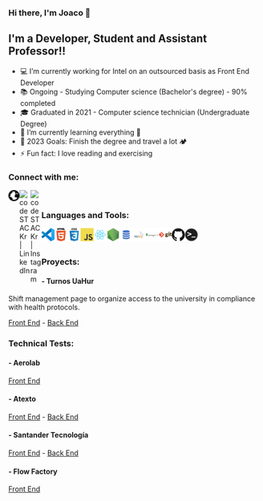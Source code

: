 
### Hi there, I'm Joaco 👋

## I'm a Developer, Student and Assistant Professor!!

- 💻 I’m currently working for Intel on an outsourced basis as Front End Developer
- 📚 Ongoing - Studying Computer science (Bachelor's degree) - 90% completed
- 🎓 Graduated in 2021 - Computer science technician (Undergraduate Degree)
- 🌱 I’m currently learning everything 🤣
- 🥅 2023 Goals: Finish the degree and travel a lot :camping:
- ⚡ Fun fact: I love reading and exercising

### Connect with me:

[<img align="left" alt="codeSTACKr.com" width="22px" src="https://raw.githubusercontent.com/iconic/open-iconic/master/svg/globe.svg" />][website]
[<img align="left" alt="codeSTACKr | LinkedIn" width="22px" src="https://cdn.jsdelivr.net/npm/simple-icons@v3/icons/linkedin.svg" />][linkedin]
[<img align="left" alt="codeSTACKr | Instagram" width="22px" src="https://cdn.jsdelivr.net/npm/simple-icons@v3/icons/instagram.svg" />][instagram]

<br />

### Languages and Tools:

[<img align="left" alt="Visual Studio Code" width="26px" src="https://raw.githubusercontent.com/github/explore/80688e429a7d4ef2fca1e82350fe8e3517d3494d/topics/visual-studio-code/visual-studio-code.png" />][vsCodeImage]
[<img align="left" alt="HTML5" width="26px" src="https://raw.githubusercontent.com/github/explore/80688e429a7d4ef2fca1e82350fe8e3517d3494d/topics/html/html.png" />][htmlImage]
[<img align="left" alt="CSS3" width="26px" src="https://raw.githubusercontent.com/github/explore/80688e429a7d4ef2fca1e82350fe8e3517d3494d/topics/css/css.png" />][cssImage]
[<img align="left" alt="JavaScript" width="26px" src="https://raw.githubusercontent.com/github/explore/80688e429a7d4ef2fca1e82350fe8e3517d3494d/topics/javascript/javascript.png" />][jsImage]
[<img align="left" alt="React" width="26px" src="https://raw.githubusercontent.com/github/explore/80688e429a7d4ef2fca1e82350fe8e3517d3494d/topics/react/react.png" />][reactImage]
[<img align="left" alt="Node.js" width="26px" src="https://raw.githubusercontent.com/github/explore/80688e429a7d4ef2fca1e82350fe8e3517d3494d/topics/nodejs/nodejs.png" />][nodeJsImage]
[<img align="left" alt="SQL" width="26px" src="https://raw.githubusercontent.com/github/explore/80688e429a7d4ef2fca1e82350fe8e3517d3494d/topics/sql/sql.png" />][sqlImage]
[<img align="left" alt="MySQL" width="26px" src="https://raw.githubusercontent.com/github/explore/80688e429a7d4ef2fca1e82350fe8e3517d3494d/topics/mysql/mysql.png" />][mySqlImage]
[<img align="left" alt="MongoDB" width="26px" src="https://raw.githubusercontent.com/github/explore/80688e429a7d4ef2fca1e82350fe8e3517d3494d/topics/mongodb/mongodb.png" />][mongoDbImage]
[<img align="left" alt="Git" width="26px" src="https://raw.githubusercontent.com/github/explore/80688e429a7d4ef2fca1e82350fe8e3517d3494d/topics/git/git.png" />][gitImage]
[<img align="left" alt="GitHub" width="26px" src="https://raw.githubusercontent.com/github/explore/78df643247d429f6cc873026c0622819ad797942/topics/github/github.png" />][githubImage]
[<img align="left" alt="Terminal" width="26px" src="https://raw.githubusercontent.com/github/explore/80688e429a7d4ef2fca1e82350fe8e3517d3494d/topics/terminal/terminal.png" />][terminalImage]

<br /><br />

### Proyects: 

#### - Turnos UaHur
Shift management page to organize access to the university in compliance with health protocols.

[Front End](https://github.com/unahur-turnos/frontend) - [Back End](https://github.com/unahur-turnos/backend)
<br />

### Technical Tests:

#### - Aerolab
[Front End](https://github.com/JoaquinPettinari/Aerolab-technical-test)

#### - Atexto
[Front End](https://github.com/JoaquinPettinari/Technical-Test) - [Back End](https://github.com/JoaquinPettinari/Technical-DB)

#### - Santander Tecnología
[Front End](https://github.com/JoaquinPettinari/Beers-Test-Front) - [Back End](https://github.com/JoaquinPettinari/Beers-Test-Back)

#### - Flow Factory
[Front End](https://github.com/JoaquinPettinari/Flow-Factory-Test)

[website]: https://portfolio-joaquin-pettinari.herokuapp.com/
[linkedin]: https://www.linkedin.com/in/joaquin-pettinari/
[instagram]: https://www.instagram.com/joaquinpettinari24/
[reactImage]: https://upload.wikimedia.org/wikipedia/commons/thumb/4/47/React.svg/1200px-React.svg.png
[cssImage]: https://upload.wikimedia.org/wikipedia/commons/thumb/d/d5/CSS3_logo_and_wordmark.svg/1200px-CSS3_logo_and_wordmark.svg.png
[jsImage]: https://upload.wikimedia.org/wikipedia/commons/thumb/9/99/Unofficial_JavaScript_logo_2.svg/1200px-Unofficial_JavaScript_logo_2.svg.png
[htmlImage]: https://upload.wikimedia.org/wikipedia/commons/thumb/6/61/HTML5_logo_and_wordmark.svg/1200px-HTML5_logo_and_wordmark.svg.png
[vsCodeImage]: https://jonmircha.com/img/blog/vscode.png
[nodeJsImage]: https://upload.wikimedia.org/wikipedia/commons/d/d9/Node.js_logo.svg
[sqlImage]: https://lh3.googleusercontent.com/proxy/ZRkjVULllSxvd2jO_ncCdjlBzGPOXWQRM60cldBieEnZboqrNfcVS4_zNUlo6s_gqwkKWherPPu2vBS_YNUMa9GhoOv6u1OU-WA6pUQmzC_xLmc
[mySqlImage]: https://d1.awsstatic.com/asset-repository/products/amazon-rds/1024px-MySQL.ff87215b43fd7292af172e2a5d9b844217262571.png
[mongoDbImage]: https://nakedsecurity.sophos.com/wp-content/uploads/sites/2/2017/01/mongodb.png?w=775
[gitImage]: https://vabadus.es/images/cache/imagen_nodo/images/articulos/5c9deedea0c7e844300455.png
[githubImage]: https://cdn-icons-png.flaticon.com/512/25/25231.png
[terminalImage]: https://upload.wikimedia.org/wikipedia/commons/7/78/Appleterminal2.png

